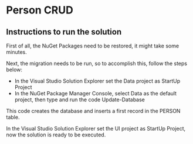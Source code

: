 # Person CRUD
## Instructions to run the solution

First of all, the NuGet Packages need to be restored, it might take some minutes.

Next, the migration needs to be run, so to accomplish this, follow the steps below:

  * In the Visual Studio Solution Explorer set the Data project as StartUp Project
  * In the NuGet Package Manager Console, select Data as the default project, then type and run the code Update-Database

This code creates the database and inserts a first record in the PERSON table.

In the Visual Studio Solution Explorer set the UI project as StartUp Project, now the solution is ready to be executed.
